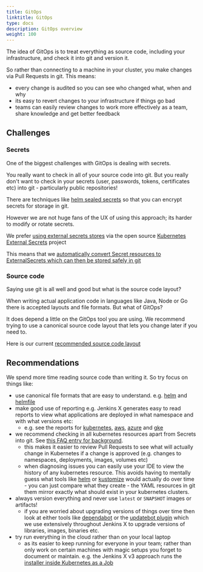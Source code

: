 ```yaml
---
title: GitOps
linktitle: GitOps
type: docs
description: GitOps overview
weight: 100
---
```


The idea of GitOps is to treat everything as source code, including your infrastructure, and check it into git and version it. 

So rather than connecting to a machine in your cluster, you make changes via Pull Requests in git. This means:

* every change is audited so you can see who changed what, when and why
* its easy to revert changes to your infrastructure if things go bad
* teams can easily review changes to work more effectively as a team, share knowledge and get better feedback

## Challenges

### Secrets

One of the biggest challenges with GitOps is dealing with secrets. 

You really want to check in all of your source code into git. But you really don't want to check in your secrets (user, passwords, tokens, certificates etc) into git - particularly public repositories!

There are techniques like [helm sealed secrets](https://github.com/bitnami-labs/sealed-secrets) so that you can encrypt secrets for storage in git. 

However we are not huge fans of the UX of using this approach; its harder to modify or rotate secrets.

We prefer [using external secrets stores](/v3/admin/setup/secrets/) via the open source  [Kubernetes External Secrets](https://github.com/external-secrets/kubernetes-external-secrets) project

This means that we [automatically convert Secret resources to ExternalSecrets which can then be stored safely in git](/v3/develop/faq/#why-does-jenkins-x-use-helmfile-template)


### Source code 

Saying use git is all well and good but what is the source code layout?

When writing actual application code in languages like Java, Node or Go there is accepted layouts and file formats. But what of GitOps?

It does depend a little on the GitOps tool you are using. We recommend trying to use a canonical source code layout that lets you change later if you need to.

Here is our current [recommended source code layout](https://github.com/jenkins-x/jx-gitops/blob/master/docs/git_layout.md)


## Recommendations

We spend more time reading source code than writing it. So try focus on things like:

* use canonical file formats that are easy to understand. e.g. [helm](https://helm.sh/) and [helmfile](https://github.com/roboll/helmfile)
* make good use of reporting e.g. Jenkins X generates easy to read reports to view what applications are deployed in what namespace and with what versions etc:
  * e.g. see the reports for [kubernetes](https://github.com/jx3-gitops-repositories/jx3-kubernetes/tree/master/docs ), [aws](https://github.com/jx3-gitops-repositories/jx3-eks-vault/tree/master/docs), [azure](https://github.com/jx3-gitops-repositories/jx3-azure-akv) and [gke](https://github.com/jx3-gitops-repositories/jx3-gke-gsm/tree/master/docs)
* we recommend checking in all kubernetes resources apart from Secrets into git. See [this FAQ entry for background](/v3/develop/faq/#why-does-jenkins-x-use-helmfile-template).
  * this makes it easier to review Pull Requests to see what will actually change in Kubernetes if a change is approved (e.g. changes to namespaces, deployments, images, volumes etc)
  * when diagnosing issues you can easily use your IDE to view the history of any kubernetes resource. This avoids having to mentally guess what tools like [helm](https://helm.sh/) or [kustomize](https://kustomize.io/) would actually do over time - you can just compare what they create - the YAML resources in git them mirror exactly what should exist in your kubernetes clusters.
* always version everything and never use `latest` or `SNAPSHOT` images or artifacts!
  * if you are worried about upgrading versions of things over time then look at either tools like [dependabot](https://dependabot.com/) or the [updatebot plugin](https://github.com/jenkins-x-plugins/jx-updatebot) which we use extensively throughout Jenkins X to upgrade versions of libraries, images, binaries etc.
* try run everything in the cloud rather than on your local laptop
  * as its easier to keep running for everyone in your team; rather than only work on certain machines with magic setups you forget to document or maintain. e.g. the Jenkins X v3 approach runs the [installer inside Kubernetes as a Job](/v3/about/how-it-works/#boot-job)
